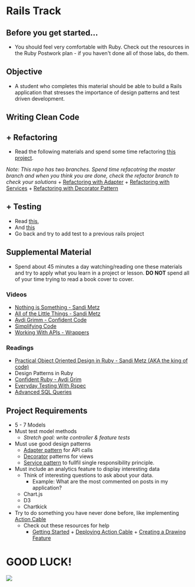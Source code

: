 # Rails Track

## Before you get started...
+ You should feel very comfortable with Ruby. Check out the resources in the Ruby Postwork plan - if you haven't done all of those labs, do them.


## Objective
 + A student who completes this material should be able to build a Rails application that stresses the importance of design patterns and test driven development.


## Writing Clean Code

## + Refactoring
+ Read the following materials and spend some time refactoring [this project](https://github.com/SophieDeBenedetto/refactor-lecture-sample-app-web-0716/tree/master).

 *Note: This repo has two branches. Spend time refacotring the master branch and when you think you are done, check the refactor branch to check your solutions*
	+ [Refactoring with Adapter](http://www.thegreatcodeadventure.com/rails-refactoring-part-i-the-adapter-pattern/)
	+ [Refactoring with Services](https://thegreatcodeadventure.com/rails-refactoring-part-ii-services)
	+ [Refactoring with Decorator Pattern](https://thegreatcodeadventure.com/rails-refactoring-part-ii-the-decorator-pattern)

## + Testing
+ Read [this](https://github.com/learn-co-curriculum/ruby-rails-testing),
+ And [this](https://robots.thoughtbot.com/how-we-test-rails-applications)
+ Go back and try to add test to a previous rails project

## Supplemental Material
+ Spend about 45 minutes a day watching/reading one these materials and try to apply what you learn in a project or lesson. **DO NOT** spend all of your time trying to read a book cover to cover. 

### Videos
+ [Nothing is Something - Sandi Metz](https://www.youtube.com/watch?v=9lv2lBq6x4A)
+ [All of the Little Things - Sandi Metz](https://www.youtube.com/watch?v=8bZh5LMaSmE)
+ [Avdi Grimm - Confident Code](https://www.youtube.com/watch?v=T8J0j2xJFgQ)
+ [Simplifying Code](http://confreaks.tv/videos/railsconf2014-workshop-simplifying-code-monster-to-elegant-in-n-5-steps)
+ [Working With APIs - Wrappers](https://www.youtube.com/watch?v=1K0Pt0o9F7w)

### Readings

+ [Practical Object Oriented Design in Ruby - Sandi Metz (AKA the king of code)](http://books.flatironschool.com/books/102)
+ Design Patterns in Ruby 
+ [Confident Ruby - Avdi Grim](http://books.flatironschool.com/books/112)
+ [Everyday Testing With Rspec](http://books.flatironschool.com/books/114)
+ [Advanced SQL Queries](https://www.pgexercises.com/)
	
## Project Requirements

+ 5 - 7 Models
+ Must test model methods 
	+ *Stretch goal: write controller & feature tests*
+ Must use good design patterns
  + [Adapter pattern](http://www.thegreatcodeadventure.com/rails-refactoring-part-i-the-adapter-pattern/) for API calls
  + [Decorator](https://thegreatcodeadventure.com/rails-refactoring-part-ii-the-decorator-pattern) patterns for views
  + [Service pattern](https://thegreatcodeadventure.com/rails-refactoring-part-ii-services) to fullfil single responsibility principle.
+ Must include an analytics feature to display interesting data
  + Think of interesting questions to ask about your data.
  	 + Example: What are the most commented on posts in my application? 
  + Chart.js
  + D3
  + Chartkick
+ Try to do something you have never done before, like implementing [Action Cable](http://edgeguides.rubyonrails.org/action_cable_overview.html)
  + Check out these resources for help 
       + [Getting Started](https://blog.heroku.com/real_time_rails_implementing_websockets_in_rails_5_with_action_cable)
  		+ [Deploying Action Cable](http://www.thegreatcodeadventure.com/deploying-action-cable-to-heroku/)
  		+ [Creating a Drawing Feature](https://medium.com/@hdwatts/creating-a-drawing-with-friends-web-app-w-action-cable-and-rails-5-1052ac43d74b#.mmcy9y3ef)

# GOOD LUCK!
![](http://i.giphy.com/lds79WZpA3SN2.gif)